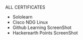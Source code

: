 ALL CERTIFICATES
* Sololearn
* Cisco NDG Linux
* Github Learning ScreenShot
* Hackerearth Points ScreenShot
